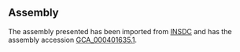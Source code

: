 
Assembly
--------

The assembly presented has been imported from 
[INSDC](http://www.insdc.org) and has the assembly accession
[GCA\_000401635.1](http://www.ebi.ac.uk/ena/data/view/GCA_000401635.1).

